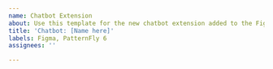 ```yaml
---
name: Chatbot Extension
about: Use this template for the new chatbot extension added to the Figma kit
title: 'Chatbot: [Name here]'
labels: Figma, PatternFly 6
assignees: ''

---
```



